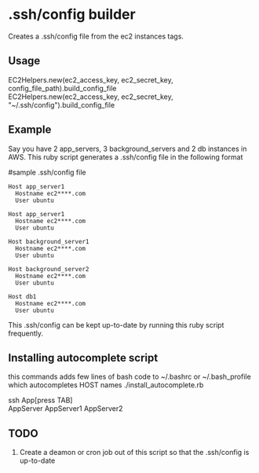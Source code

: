 .ssh/config builder
==================
Creates a .ssh/config file from the ec2 instances tags.

Usage
-----
EC2Helpers.new(ec2_access_key, ec2_secret_key, config_file_path).build_config_file  
EC2Helpers.new(ec2_access_key, ec2_secret_key, "~/.ssh/config").build_config_file

Example
-------
Say you have 2 app_servers, 3 background_servers and 2 db instances in AWS.
This ruby script generates a .ssh/config file in the following format

#sample .ssh/config file 

    Host app_server1  
      Hostname ec2****.com   
      User ubuntu  

    Host app_server1  
      Hostname ec2****.com  
      User ubuntu  
    
    Host background_server1  
      Hostname ec2****.com  
      User ubuntu  
    
    Host background_server2  
      Hostname ec2****.com  
      User ubuntu  
    
    Host db1  
      Hostname ec2****.com  
      User ubuntu  

This .ssh/config can be kept up-to-date by running this ruby script frequently.

Installing autocomplete script
------------------------------
this commands adds few lines of bash code to ~/.bashrc or ~/.bash_profile which autocompletes HOST names
./install_autocomplete.rb           

ssh App[press TAB]  
AppServer AppServer1 AppServer2   

TODO
----
1.  Create a deamon or cron job out of this script so that the .ssh/config is up-to-date
